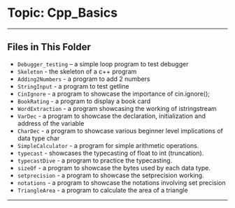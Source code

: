 # Topic: Cpp_Basics

---

## Files in This Folder

- `Debugger_testing` – a simple loop program to test debugger
- `Skeleton` - the skeleton of a c++ program
- `Adding2Numbers` - a program to add 2 numbers
- `StringInput` - a program to test getline
- `CinIgnore` - a program to showcase the importance of cin.ignore();
- `BookRating` - a program to display a book card
- `WordExtraction` - a program showcasing the working of istringstream
- `VarDec` - a program to showcase the declaration, initialization and address of the variable
- `CharDec` - a program to showcase various beginner level implications of data type char
- `SimpleCalculator` - a program for simple arithmetic operations.
- `typecast` - showcases the typecasting of float to int (truncation).
- `typecastDive` - a program to practice the typecasting.
- `sizeOf` - a program to showcase the bytes used by each data type.
- `setprecision` - a program to showcase the setprecision working.
- `notations` - a program to showcase the notations involving set precision
- `TriangleArea` - a program to calculate the area of a triangle

---
